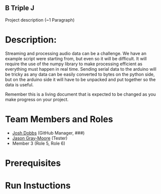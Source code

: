 ## B Triple J
Project description (~1 Paragraph)

# Description:
Streaming and processing audio data can be a challenge. We have an example script were starting from, but even so it will be difficult. It will require the use of the numpy library to make processing efficient as everything must happen in real time. 
Sending serial data to the arduino will be tricky as any data can be easily converted to bytes on the python side, but on the arduino side it will have to be unpacked and put together so the data is useful. 

Remember this is a living document that is expected to be changed as you make progress on your project.


# Team Members and Roles

* [Josh Dobbs](https://github.com/OvenBakedAppleJuice/CIS350-HW2-DOBBS) (GitHub Manager, ###)
* [Jason Gray-Moore](https://github.com/graymooj/CIS350-HW2-Gray-Moore.git) (Tester)
* Member 3 (Role 5, Role 6)

# Prerequisites

# Run Instuctions
